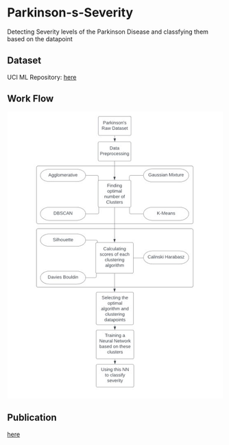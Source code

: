 # Parkinson-s-Severity
Detecting Severity levels of the Parkinson Disease and classfying them based on the datapoint

## Dataset
UCI ML Repository: [here](https://archive.ics.uci.edu/dataset/189/parkinsons+telemonitoring)

## Work Flow
![Flowchart](/img/flow.jpg "Project Logic")

## Publication
[here](https://doi.org/10.1007/978-981-99-1624-5_63)
